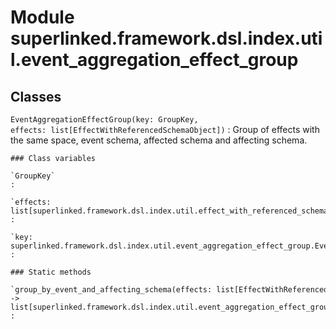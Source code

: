 Module superlinked.framework.dsl.index.util.event_aggregation_effect_group
==========================================================================

Classes
-------

`EventAggregationEffectGroup(key: GroupKey, effects: list[EffectWithReferencedSchemaObject])`
:   Group of effects with the same space, event schema, affected schema and affecting schema.

    ### Class variables

    `GroupKey`
    :

    `effects: list[superlinked.framework.dsl.index.util.effect_with_referenced_schema_object.EffectWithReferencedSchemaObject]`
    :

    `key: superlinked.framework.dsl.index.util.event_aggregation_effect_group.EventAggregationEffectGroup.GroupKey`
    :

    ### Static methods

    `group_by_event_and_affecting_schema(effects: list[EffectWithReferencedSchemaObject]) ‑> list[superlinked.framework.dsl.index.util.event_aggregation_effect_group.EventAggregationEffectGroup]`
    :